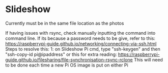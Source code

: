 # Slideshow
Currently must be in the same file location as the photos




If having issues with rsync, check manually inputting the command into command line.
If its because a password needs to be give, refer to this: https://raspberrypi-guide.github.io/networking/connecting-via-ssh.html
Steps to resolve this: 
1: on Slideshow Pi cmd, type "ssh-keygen" and then "ssh-copy-id pi@ipaddress"
or this for extra reading: https://raspberrypi-guide.github.io/filesharing/file-synchronisation-rsync-rclone
This will need to be done each time a new Pi OS image is put on either Pi